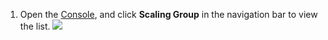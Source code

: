 1. Open the [Console](https://console.cloud.tencent.com/autoscaling), and click **Scaling Group** in the navigation bar to view the list.
![](//mccdn.qcloud.com/static/img/ff713a0ff792e49e5e8e099e59251b5a/image.png)
